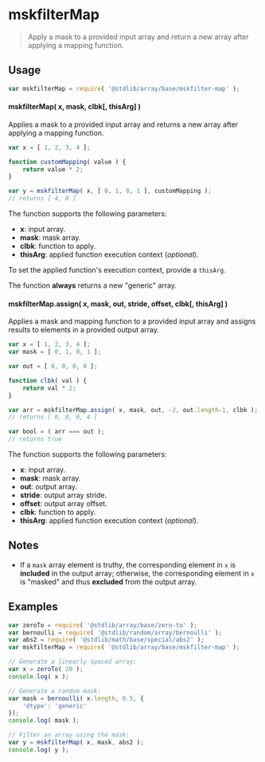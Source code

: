 <!--

@license Apache-2.0

Copyright (c) 2024 The Stdlib Authors.

Licensed under the Apache License, Version 2.0 (the "License");
you may not use this file except in compliance with the License.
You may obtain a copy of the License at

   http://www.apache.org/licenses/LICENSE-2.0

Unless required by applicable law or agreed to in writing, software
distributed under the License is distributed on an "AS IS" BASIS,
WITHOUT WARRANTIES OR CONDITIONS OF ANY KIND, either express or implied.
See the License for the specific language governing permissions and
limitations under the License.

-->

# mskfilterMap

> Apply a mask to a provided input array and return a new array after applying a mapping function.

<section class="usage">

## Usage

```javascript
var mskfilterMap = require( '@stdlib/array/base/mskfilter-map' );
```

#### mskfilterMap( x, mask, clbk\[, thisArg] )

Applies a mask to a provided input array and returns a new array after applying a mapping function.

```javascript
var x = [ 1, 2, 3, 4 ];

function customMapping( value ) {
    return value * 2;
}

var y = mskfilterMap( x, [ 0, 1, 0, 1 ], customMapping );
// returns [ 4, 8 ]
```

The function supports the following parameters:

-   **x**: input array.
-   **mask**: mask array.
-   **clbk**: function to apply.
-   **thisArg**: applied function execution context (_optional_).

To set the applied function's execution context, provide a `thisArg`.

The function **always** returns a new "generic" array.

#### mskfilterMap.assign( x, mask, out, stride, offset, clbk\[, thisArg] )

Applies a mask and mapping function to a provided input array and assigns results to elements in a provided output array.

```javascript
var x = [ 1, 2, 3, 4 ];
var mask = [ 0, 1, 0, 1 ];

var out = [ 0, 0, 0, 0 ];

function clbk( val ) {
    return val * 2;
}

var arr = mskfilterMap.assign( x, mask, out, -2, out.length-1, clbk );
// returns [ 0, 8, 0, 4 ]

var bool = ( arr === out );
// returns true
```

The function supports the following parameters:

-   **x**: input array.
-   **mask**: mask array.
-   **out**: output array.
-   **stride**: output array stride.
-   **offset**: output array offset.
-   **clbk**: function to apply.
-   **thisArg**: applied function execution context (_optional_).

</section>

<!-- /.usage -->

<section class="notes">

## Notes

-   If a `mask` array element is truthy, the corresponding element in `x` is **included** in the output array; otherwise, the corresponding element in `x` is "masked" and thus **excluded** from the output array.

</section>

<!-- /.notes -->

<section class="examples">

## Examples

<!-- eslint no-undef: "error" -->

```javascript
var zeroTo = require( '@stdlib/array/base/zero-to' );
var bernoulli = require( '@stdlib/random/array/bernoulli' );
var abs2 = require( '@stdlib/math/base/special/abs2' );
var mskfilterMap = require( '@stdlib/array/base/mskfilter-map' );

// Generate a linearly spaced array:
var x = zeroTo( 20 );
console.log( x );

// Generate a random mask:
var mask = bernoulli( x.length, 0.5, {
    'dtype': 'generic'
});
console.log( mask );

// Filter an array using the mask:
var y = mskfilterMap( x, mask, abs2 );
console.log( y );
```

</section>

<!-- /.examples -->

<!-- Section for related `stdlib` packages. Do not manually edit this section, as it is automatically populated. -->

<section class="related">

</section>

<!-- /.related -->

<!-- Section for all links. Make sure to keep an empty line after the `section` element and another before the `/section` close. -->

<section class="links">

</section>

<!-- /.links -->
